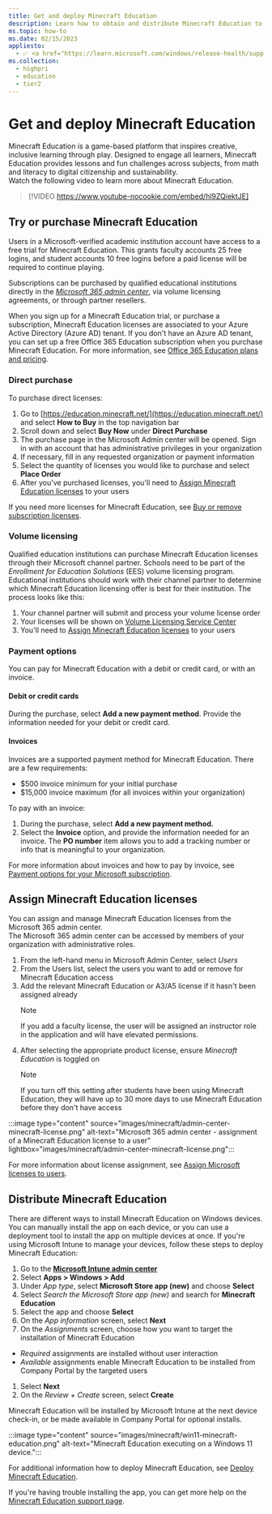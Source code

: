 ```yaml
---
title: Get and deploy Minecraft Education
description: Learn how to obtain and distribute Minecraft Education to Windows devices.
ms.topic: how-to
ms.date: 02/15/2023
appliesto:
  - ✅ <a href="https://learn.microsoft.com/windows/release-health/supported-versions-windows-client" target="_blank">Windows 10 and later</a>
ms.collection:
  - highpri
  - education
  - tier2
---
```


# Get and deploy Minecraft Education

Minecraft Education is a game-based platform that inspires creative, inclusive learning through play. Designed to engage all learners, Minecraft Education provides lessons and fun challenges across subjects, from math and literacy to digital citizenship and sustainability.\
Watch the following video to learn more about Minecraft Education.

> [!VIDEO https://www.youtube-nocookie.com/embed/hl9ZQiektJE]

## Try or purchase Minecraft Education

Users in a Microsoft-verified academic institution account have access to a free trial for Minecraft Education. This grants faculty accounts 25 free logins, and student accounts 10 free logins before a paid license will be required to continue playing.

Subscriptions can be purchased by qualified educational institutions directly in the [*Microsoft 365 admin center*](https://admin.microsoft.com), via volume licensing agreements, or through partner resellers.

When you sign up for a Minecraft Education trial, or purchase a subscription, Minecraft Education licenses are associated to your Azure Active Directory (Azure AD) tenant.  If you don't have an Azure AD tenant, you can set up a free Office 365 Education subscription when you purchase Minecraft Education. For more information, see [Office 365 Education plans and pricing](https://www.microsoft.com/microsoft-365/academic/compare-office-365-education-plans).

### Direct purchase

To purchase direct licenses:

1. Go to [https://education.minecraft.net/](https://education.minecraft.net/) and select **How to Buy** in the top navigation bar
1. Scroll down and select **Buy Now** under **Direct Purchase**
1. The purchase page in the Microsoft Admin center will be opened. Sign in with an account that has administrative privileges in your organization
1. If necessary, fill in any requested organization or payment information
1. Select the quantity of licenses you would like to purchase and select **Place Order**
1. After you've purchased licenses, you'll need to [Assign Minecraft Education licenses](#assign-minecraft-education-licenses) to your users

If you need more licenses for Minecraft Education, see [Buy or remove subscription licenses](/microsoft-365/commerce/licenses/buy-licenses).

### Volume licensing

Qualified education institutions can purchase Minecraft Education licenses through their Microsoft channel partner. Schools need to be part of the *Enrollment for Education Solutions* (EES) volume licensing program. Educational institutions should work with their channel partner to determine which Minecraft Education licensing offer is best for their institution. The process looks like this:

1. Your channel partner will submit and process your volume license order
1. Your licenses will be shown on [Volume Licensing Service Center](https://www.microsoft.com/Licensing/servicecenter/default.aspx)
1. You'll need to [Assign Minecraft Education licenses](#assign-minecraft-education-licenses) to your users

### Payment options

You can pay for Minecraft Education with a debit or credit card, or with an invoice.

#### Debit or credit cards

During the purchase, select **Add a new payment method**. Provide the information needed for your debit or credit card.

#### Invoices

Invoices are a supported payment method for Minecraft Education. There are a few requirements:

- $500 invoice minimum for your initial purchase
- $15,000 invoice maximum (for all invoices within your organization)

To pay with an invoice:

1. During the purchase, select **Add a new payment method.**
2. Select the **Invoice** option, and provide the information needed for an invoice. The **PO number** item allows you to add a tracking number or info that is meaningful to your organization.

For more information about invoices and how to pay by invoice, see [Payment options for your Microsoft subscription](/microsoft-365/commerce/billing-and-payments/pay-for-your-subscription).  

## Assign Minecraft Education licenses

You can assign and manage Minecraft Education licenses from the Microsoft 365 admin center.\
The Microsoft 365 admin center can be accessed by members of your organization with administrative roles.

1. From the left-hand menu in Microsoft Admin Center, select *Users*
1. From the Users list, select the users you want to add or remove for Minecraft Education access
1. Add the relevant Minecraft Education or A3/A5 license if it hasn't been assigned already
    > [!Note]
    > If you add a faculty license, the user will be assigned an instructor role in the application and will have elevated permissions.
1. After selecting the appropriate product license, ensure *Minecraft Education* is toggled on
    > [!Note]
    > If you turn off this setting after students have been using Minecraft Education, they will have up to 30 more days to use Minecraft Education before they don't have access

:::image type="content" source="images/minecraft/admin-center-minecraft-license.png" alt-text="Microsoft 365 admin center - assignment of a Minecraft Education license to a user" lightbox="images/minecraft/admin-center-minecraft-license.png":::

For more information about license assignment, see [Assign Microsoft licenses to users](/microsoft-365/admin/manage/assign-licenses-to-users).

## Distribute Minecraft Education

There are different ways to install Minecraft Education on Windows devices. You can manually install the app on each device, or you can use a deployment tool to install the app on multiple devices at once.
If you're using Microsoft Intune to manage your devices, follow these steps to deploy Minecraft Education:

1. Go to the <a href="https://intune.micorsoft.com" target="_blank"><b>Microsoft Intune admin center</b></a>
1. Select **Apps > Windows > Add**
1. Under *App type*, select **Microsoft Store app (new)** and choose **Select**
1. Select *Search the Microsoft Store app (new)* and search for **Minecraft Education**
1. Select the app and choose **Select**
1. On the *App information* screen, select **Next**
1. On the *Assignments* screen, choose how you want to target the installation of Minecraft Education
  - *Required* assignments are installed without user interaction
  - *Available* assignments enable Minecraft Education to be installed from Company Portal by the targeted users
1. Select **Next**
1. On the *Review + Create* screen, select **Create**

Minecraft Education will be installed by Microsoft Intune at the next device check-in, or be made available in Company Portal for optional installs.

:::image type="content" source="images/minecraft/win11-minecraft-education.png" alt-text="Minecraft Education executing on a Windows 11 device.":::

For additional information how to deploy Minecraft Education, see [Deploy Minecraft Education](https://educommunity.minecraft.net/hc/articles/13106858087956-Windows-Installation-Guide).

If you're having trouble installing the app, you can get more help on the [Minecraft Education support page](https://aka.ms/minecraftedusupport).
